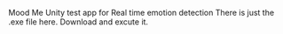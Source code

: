 Mood Me Unity test app for Real time emotion detection
There is just the .exe file here. Download and excute it. 
